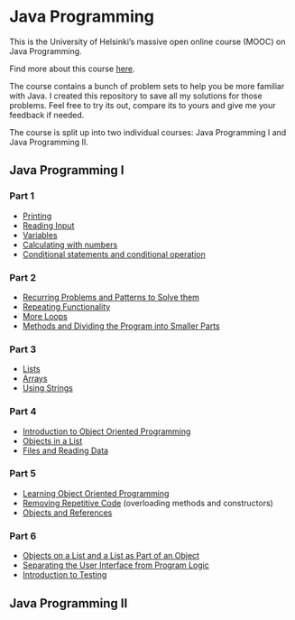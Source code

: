 # Java Programming
This is the University of Helsinki’s massive open online course (MOOC) on Java Programming.

Find more about this course [here][mooc_material].

The course contains a bunch of problem sets to help you be more familiar with Java.
I created this repository to save all my solutions for those problems. Feel free to try its out, compare its to yours and give me your feedback if needed.

The course is split up into two individual courses: Java Programming I and Java Programming II.

## Java Programming I
### Part 1
- [Printing][ps_1]
- [Reading Input][ps_2]
- [Variables][ps_3]
- [Calculating with numbers][ps_4]
- [Conditional statements and conditional operation][ps_5]

### Part 2
- [Recurring Problems and Patterns to Solve them][ps_6]
- [Repeating Functionality][ps_7]
- [More Loops][ps_8]
- [Methods and Dividing the Program into Smaller Parts][ps_9]

### Part 3
- [Lists][ps_10]
- [Arrays][ps_11]
- [Using Strings][ps_12]

### Part 4
- [Introduction to Object Oriented Programming][ps_13]
- [Objects in a List][ps_14]
- [Files and Reading Data][ps_15]

### Part 5
- [Learning Object Oriented Programming][ps_16]
- [Removing Repetitive Code][ps_17] (overloading methods and constructors)
- [Objects and References][ps_18]

### Part 6
- [Objects on a List and a List as Part of an Object][ps_19]
- [Separating the User Interface from Program Logic][ps_20]
- [Introduction to Testing][ps_21]

## Java Programming II


[mooc_material]: https://java-programming.mooc.fi/

[ps_1]: https://github.com/Ange-TOSSOU/Java_Programming_University_of_Helsinki/tree/main/Part_1/Printing
[ps_2]: https://github.com/Ange-TOSSOU/Java_Programming_University_of_Helsinki/tree/main/Part_1/Reading_Input
[ps_3]: https://github.com/Ange-TOSSOU/Java_Programming_University_of_Helsinki/tree/main/Part_1/Variables
[ps_4]: https://github.com/Ange-TOSSOU/Java_Programming_University_of_Helsinki/tree/main/Part_1/Calculating_with_Numbers
[ps_5]: https://github.com/Ange-TOSSOU/Java_Programming_University_of_Helsinki/tree/main/Part_1/Conditional_Statements_and_Conditional_Operation
[ps_6]: https://github.com/Ange-TOSSOU/Java_Programming_University_of_Helsinki/tree/main/Part_2/Recurring_Problems_and_Patterns_to_Solve_them
[ps_7]: https://github.com/Ange-TOSSOU/Java_Programming_University_of_Helsinki/tree/main/Part_2/Repeating_Functionality
[ps_8]: https://github.com/Ange-TOSSOU/Java_Programming_University_of_Helsinki/tree/main/Part_2/More_Loops
[ps_9]: https://github.com/Ange-TOSSOU/Java_Programming_University_of_Helsinki/tree/main/Part_2/Methods_and_Dividing_the_Program_into_Smaller_Parts
[ps_10]: https://github.com/Ange-TOSSOU/Java_Programming_University_of_Helsinki/tree/main/Part_3/Lists
[ps_11]: https://github.com/Ange-TOSSOU/Java_Programming_University_of_Helsinki/tree/main/Part_3/Arrays
[ps_12]: https://github.com/Ange-TOSSOU/Java_Programming_University_of_Helsinki/tree/main/Part_3/Using_Strings
[ps_13]: https://github.com/Ange-TOSSOU/Java_Programming_University_of_Helsinki/tree/main/Part_4/Introduction_to_Object_Oriented_Programming
[ps_14]: https://github.com/Ange-TOSSOU/Java_Programming_University_of_Helsinki/tree/main/Part_4/Objects_in_a_List
[ps_15]: https://github.com/Ange-TOSSOU/Java_Programming_University_of_Helsinki/tree/main/Part_4/Files_and_Reading_Data
[ps_16]: https://github.com/Ange-TOSSOU/Java_Programming_University_of_Helsinki/tree/main/Part_5/Learning_Object_Oriented_Programming
[ps_17]: https://github.com/Ange-TOSSOU/Java_Programming_University_of_Helsinki/tree/main/Part_5/Removing_Repetitive_Code
[ps_18]: https://github.com/Ange-TOSSOU/Java_Programming_University_of_Helsinki/tree/main/Part_5/Objects_and_References
[ps_19]: https://github.com/Ange-TOSSOU/Java_Programming_University_of_Helsinki/tree/main/Part_6/Objects_on_a_List_and_a_List_as_Part_of_an_Object
[ps_20]: https://github.com/Ange-TOSSOU/Java_Programming_University_of_Helsinki/tree/main/Part_6/Separating_the_User_Interface_from_Program_Logic
[ps_21]: https://github.com/Ange-TOSSOU/Java_Programming_University_of_Helsinki/tree/main/Part_6/Introduction_to_Testing

